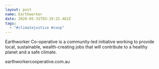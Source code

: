 ```yaml
---
layout: post
name: Earthworker
date: 2020-05-31T03:19:22.462Z
tags:
  - "#climatejustice #coop"
---
```

Earthworker Co-operative is a community-led initiative working to provide local, sustainable, wealth-creating jobs that will contribute to a healthy planet and a safe climate.

earthworkercooperative.com.au
